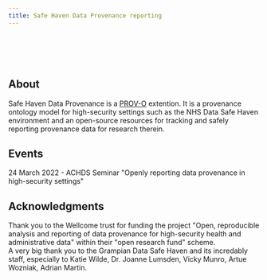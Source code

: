 ```yaml
---
title: Safe Haven Data Provenance reporting
---
```

# ​

## About
Safe Haven Data Provenance is a [PROV-O](https://www.w3.org/TR/prov-o/) extention. It is a provenance ontology model for high-security settings such as the NHS Data Safe Haven environment and an open-source resources for tracking and safely reporting provenance data for research therein.



## Events

24 March 2022 - ACHDS Seminar "Openly reporting data provenance in high-security settings"


## Acknowledgments

Thank you to the Wellcome trust for funding the project "Open, reproducible analysis and reporting of data provenance for high-security health and administrative data"  within their "open research fund" scheme.  
A very big thank you to the Grampian Data Safe Haven and its incredably staff, especially to Katie Wilde, Dr. Joanne Lumsden, Vicky Munro, Artue Wozniak, Adrian Martin.
